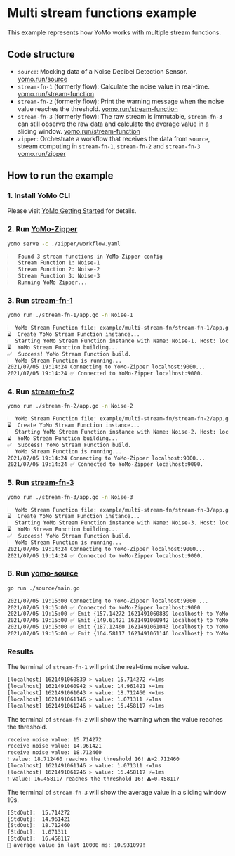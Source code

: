 # Multi stream functions example

This example represents how YoMo works with multiple stream functions.

## Code structure

+ `source`: Mocking data of a Noise Decibel Detection Sensor. [yomo.run/source](https://docs.yomo.run/source)
+ `stream-fn-1` (formerly flow): Calculate the noise value in real-time. [yomo.run/stream-function](https://docs.yomo.run/stream-function)
+ `stream-fn-2` (formerly flow): Print the warning message when the noise value reaches the threshold. [yomo.run/stream-function](https://docs.yomo.run/stream-function)
+ `stream-fn-3` (formerly flow): The raw stream is immutable, `stream-fn-3` can still observe the raw data and calculate the average value in a sliding window. [yomo.run/stream-function](https://docs.yomo.run/stream-function)
+ `zipper`: Orchestrate a workflow that receives the data from `source`, stream computing in `stream-fn-1`, `stream-fn-2` and `stream-fn-3` [yomo.run/zipper](https://docs.yomo.run/zipper)

## How to run the example

### 1. Install YoMo CLI

Please visit [YoMo Getting Started](https://github.com/yomorun/yomo#1-install-cli) for details.

### 2. Run [YoMo-Zipper](https://docs.yomo.run/zipper)

```bash
yomo serve -c ./zipper/workflow.yaml

ℹ️   Found 3 stream functions in YoMo-Zipper config
ℹ️   Stream Function 1: Noise-1
ℹ️   Stream Function 2: Noise-2
ℹ️   Stream Function 3: Noise-3
ℹ️   Running YoMo Zipper...
```

### 3. Run [stream-fn-1](https://docs.yomo.run/stream-function)

```bash
yomo run ./stream-fn-1/app.go -n Noise-1

ℹ️  YoMo Stream Function file: example/multi-stream-fn/stream-fn-1/app.go
⌛  Create YoMo Stream Function instance...
ℹ️  Starting YoMo Stream Function instance with Name: Noise-1. Host: localhost. Port: 9000.
⌛  YoMo Stream Function building...
✅  Success! YoMo Stream Function build.
ℹ️  YoMo Stream Function is running...
2021/07/05 19:14:24 Connecting to YoMo-Zipper localhost:9000...
2021/07/05 19:14:24 ✅ Connected to YoMo-Zipper localhost:9000.
```

### 4. Run [stream-fn-2](https://docs.yomo.run/stream-function)

```bash
yomo run ./stream-fn-2/app.go -n Noise-2

ℹ️  YoMo Stream Function file: example/multi-stream-fn/stream-fn-2/app.go
⌛  Create YoMo Stream Function instance...
ℹ️  Starting YoMo Stream Function instance with Name: Noise-2. Host: localhost. Port: 9000.
⌛  YoMo Stream Function building...
✅  Success! YoMo Stream Function build.
ℹ️  YoMo Stream Function is running...
2021/07/05 19:14:24 Connecting to YoMo-Zipper localhost:9000...
2021/07/05 19:14:24 ✅ Connected to YoMo-Zipper localhost:9000.
```

### 5. Run [stream-fn-3](https://docs.yomo.run/stream-function)

```bash
yomo run ./stream-fn-3/app.go -n Noise-3

ℹ️  YoMo Stream Function file: example/multi-stream-fn/stream-fn-3/app.go
⌛  Create YoMo Stream Function instance...
ℹ️  Starting YoMo Stream Function instance with Name: Noise-3. Host: localhost. Port: 9000.
⌛  YoMo Stream Function building...
✅  Success! YoMo Stream Function build.
ℹ️  YoMo Stream Function is running...
2021/07/05 19:14:24 Connecting to YoMo-Zipper localhost:9000...
2021/07/05 19:14:24 ✅ Connected to YoMo-Zipper localhost:9000.
```

### 6. Run [yomo-source](https://docs.yomo.run/source)

```bash
go run ./source/main.go

2021/07/05 19:15:00 Connecting to YoMo-Zipper localhost:9000 ...
2021/07/05 19:15:00 ✅ Connected to YoMo-Zipper localhost:9000
2021/07/05 19:15:00 ✅ Emit {157.14272 1621491060839 localhost} to YoMo-Zipper
2021/07/05 19:15:00 ✅ Emit {149.61421 1621491060942 localhost} to YoMo-Zipper
2021/07/05 19:15:00 ✅ Emit {187.12460 1621491061043 localhost} to YoMo-Zipper
2021/07/05 19:15:00 ✅ Emit {164.58117 1621491061146 localhost} to YoMo-Zipper
```

### Results

The terminal of `stream-fn-1` will print the real-time noise value.

```bash
[localhost] 1621491060839 > value: 15.714272 ⚡️=1ms
[localhost] 1621491060942 > value: 14.961421 ⚡️=1ms
[localhost] 1621491061043 > value: 18.712460 ⚡️=1ms
[localhost] 1621491061146 > value: 1.071311 ⚡️=1ms
[localhost] 1621491061246 > value: 16.458117 ⚡️=1ms
```

The terminal of `stream-fn-2` will show the warning when the value reaches the threshold.

```bash
receive noise value: 15.714272
receive noise value: 14.961421
receive noise value: 18.712460
❗ value: 18.712460 reaches the threshold 16! 𝚫=2.712460
[localhost] 1621491061146 > value: 1.071311 ⚡️=1ms
[localhost] 1621491061246 > value: 16.458117 ⚡️=1ms
❗ value: 16.458117 reaches the threshold 16! 𝚫=0.458117
```

The terminal of `stream-fn-3` will show the average value in a sliding window 10s.

```bash
[StdOut]:  15.714272
[StdOut]:  14.961421
[StdOut]:  18.712460
[StdOut]:  1.071311
[StdOut]:  16.458117
🧩 average value in last 10000 ms: 10.931099!
```
